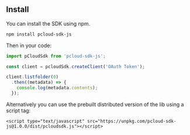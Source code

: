 ## Install

You can install the SDK using npm.

``` bash
npm install pcloud-sdk-js
```

Then in your code:

```js
import pCloudSdk from 'pcloud-sdk-js';

const client = pcloudSdk.createClient('OAuth Token');

client.listfolder(0)
  .then((metadata) => {
    console.log(metadata.contents);
  });
```

Alternatively you can use the prebuilt distributed version of the lib using a script tag:

```
<script type="text/javascript" src="https://unpkg.com/pcloud-sdk-js@1.0.0/dist/pcloudsdk.js"></script>
```
